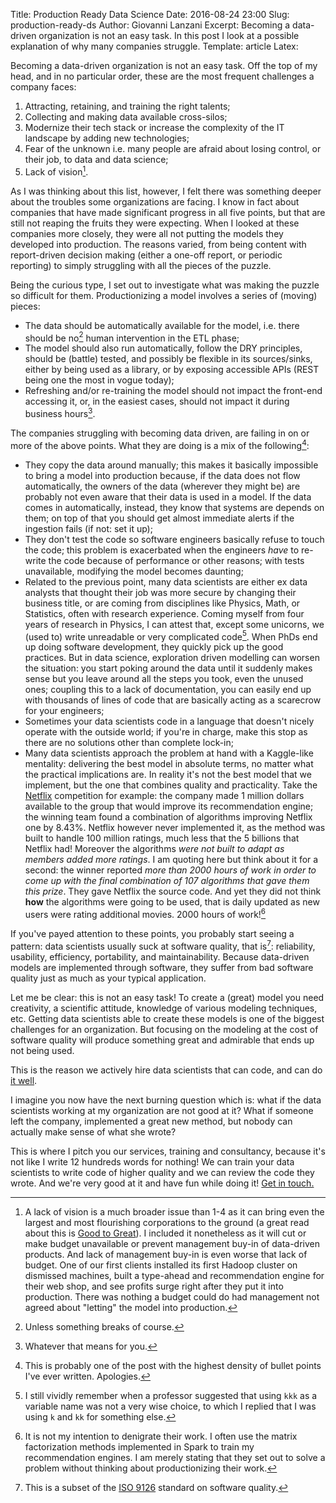 Title: Production Ready Data Science
Date: 2016-08-24 23:00
Slug: production-ready-ds
Author: Giovanni Lanzani
Excerpt: Becoming a data-driven organization is not an easy task. In this post I look at a possible explanation of why many companies struggle.
Template: article
Latex:

Becoming a data-driven organization is not an easy task. Off the top of my head, and in no
particular order, these are the most frequent challenges a company faces:

1. Attracting, retaining, and training the right talents;
2. Collecting and making data available cross-silos;
3. Modernize their tech stack or increase the complexity of the IT landscape by adding new
   technologies;
4. Fear of the unknown i.e. many people are afraid about losing control, or their job, to data and
   data science;
5. Lack of vision[^1].

As I was thinking about this list, however, I felt there was something deeper about the troubles
some organizations are facing. I know in fact about companies that have made significant progress
in all five points, but that are still not reaping the fruits they were expecting. When I looked at
these companies more closely, they were all not putting the models they developed into production.
The reasons varied, from being content with report-driven decision making (either a one-off report,
or periodic reporting) to simply struggling with all the pieces of the puzzle.

Being the curious type, I set out to investigate what was making the puzzle so difficult for them.
Productionizing a model involves a series of (moving) pieces:

- The data should be automatically available for the model, i.e. there should be no[^2] human
  intervention in the ETL phase;
- The model should also run automatically, follow the DRY principles, should be (battle) tested,
  and possibly be flexible in its sources/sinks, either by being used as a library, or by exposing
  accessible APIs (REST being one the most in vogue today);
- Refreshing and/or re-training the model should not impact the front-end accessing it, or, in the
  easiest cases, should not impact it during business hours[^3].

The companies struggling with becoming data driven, are failing in on or more of the above
points. What they are doing is a mix of the following[^4]:

- They copy the data around manually; this makes it basically impossible to bring a model into
  production because, if the data does not flow automatically, the owners of the data (wherever
  they might be) are probably not even aware that their data is used in a model. If the data comes
  in automatically, instead, they know that systems are depends on them; on top of that you should
  get almost immediate alerts if the ingestion fails (if not: set it up);
- They don't test the code so software engineers basically refuse to touch the code; this problem
  is exacerbated when the engineers *have* to re-write the code because of performance or other
  reasons; with tests unavailable, modifying the model becomes daunting;
- Related to the previous point, many data scientists are either ex data analysts that thought
  their job was more secure by changing their business title, or are coming from disciplines like
  Physics, Math, or Statistics, often with research experience. Coming myself from four years of
  research in Physics, I can attest that, except some unicorns, we (used to) write unreadable or
  very complicated code[^5]. When PhDs end up doing software development, they quickly pick up the
  good practices. But in data science, exploration driven modelling can worsen the situation: you
  start poking around the data until it suddenly makes sense but you leave around all the steps you
  took, even the unused ones; coupling this to a lack of documentation, you can easily end up with
  thousands of lines of code that are basically acting as a scarecrow for your engineers;
- Sometimes your data scientists code in a language that doesn't nicely operate with the outside
  world; if you're in charge, make this stop as there are no solutions other than complete lock-in;
- Many data scientists approach the problem at hand with a Kaggle-like mentality: delivering the
  best model in absolute terms, no matter what the practical implications are. In reality it's not
  the best model that we implement, but the one that combines quality and practicality. Take the
  [Netflix](http://techblog.netflix.com/2012/04/netflix-recommendations-beyond-5-stars.html)
  competition for example: the company made 1 million dollars available to the group that would
  improve its recommendation engine; the winning team found a combination of algorithms improving
  Netflix one by 8.43%. Netflix however never implemented it, as the method was built to handle 100
  million ratings, much less that the 5 billions that Netflix had! Moreover the algorithms *were
  not built to adapt as members added more ratings*. I am quoting here but think about it for a
  second: the winner reported *more than 2000 hours of work in order to come up with the final
  combination of 107 algorithms that gave them this prize*. They gave Netflix the source code. And
  yet they did not think **how** the algorithms were going to be used, that is daily updated as new
  users were rating additional movies. 2000 hours of work![^6]

If you've payed attention to these points, you probably start seeing a pattern: data
scientists usually suck at software quality, that is[^7]: reliability, usability, efficiency,
portability, and maintainability. Because data-driven models are implemented through software, they
suffer from bad software quality just as much as your typical application.

Let me be clear: this is not an easy task! To create a (great) model you need creativity, a
scientific attitude, knowledge of various modeling techniques, etc. Getting data scientists able to
create these models is one of the biggest challenges for an organization. But focusing on the
modeling at the cost of software quality will produce something great and admirable that ends up
not being used.

This is the reason we actively hire data scientists that can code, and can do
[it well](https://www.godatadriven.com/job-data-scientist).

I imagine you now have the next burning question which is: what if the data scientists working at
my organization are not good at it? What if someone left the company, implemented a great new
method, but nobody can actually make sense of what she wrote?

This is where I pitch you our services, training and consultancy, because it's not like I write 12
hundreds words for nothing!  We can train your data scientists to write code of higher quality and
we can review the code they wrote. And we're very good at it and have fun while doing it!
[Get in touch.](mailto:signal@godatadriven.com)

[^1]: A lack of vision is a much broader issue than 1-4 as it can bring even the largest and most
  flourishing corporations to the ground (a great read about this is
  [Good to Great](https://en.wikipedia.org/wiki/Good_to_Great)). I included it nonetheless as it
  will cut or make budget unavailable or prevent management buy-in of data-driven products. And
  lack of management buy-in is even worse that lack of budget. One of our first clients installed
  its first Hadoop cluster on dismissed machines, built a type-ahead and recommendation engine for
  their web shop, and see profits surge right after they put it into production. There was nothing
  a budget could do had management not agreed about "letting" the model into production.
[^2]: Unless something breaks of course.
[^3]: Whatever that means for you.
[^4]: This is probably one of the post with the highest density of bullet points I've ever written.
  Apologies.
[^5]: I still vividly remember when a professor suggested that using `kkk` as a variable name was
  not a very wise choice, to which I replied that I was using `k` and `kk` for something else.
[^6]: It is not my intention to denigrate their work. I often use the matrix factorization methods
  implemented in Spark to train my recommendation engines. I am merely stating that they set out to
  solve a problem without thinking about productionizing their work.
[^7]: This is a subset of the [ISO 9126](https://en.wikipedia.org/wiki/ISO/IEC_9126) standard on
  software quality.

